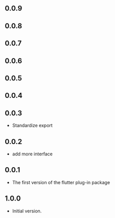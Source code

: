 ## 0.0.9

## 0.0.8

## 0.0.7

## 0.0.6

## 0.0.5

## 0.0.4

## 0.0.3

 - Standardize export

## 0.0.2

 - add more interface

## 0.0.1

 - The first version of the flutter plug-in package

## 1.0.0

- Initial version.
